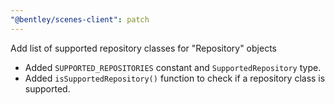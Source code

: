 ```yaml
---
"@bentley/scenes-client": patch
---
```


Add list of supported repository classes for "Repository" objects

- Added `SUPPORTED_REPOSITORIES` constant and `SupportedRepository` type.
- Added `isSupportedRepository()` function to check if a repository class is supported.
